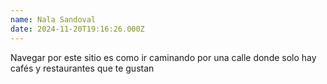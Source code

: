 ```yaml
---
name: Nala Sandoval
date: 2024-11-20T19:16:26.000Z
---
```


Navegar por este sitio es como ir caminando por una calle donde solo hay cafés y restaurantes que te gustan